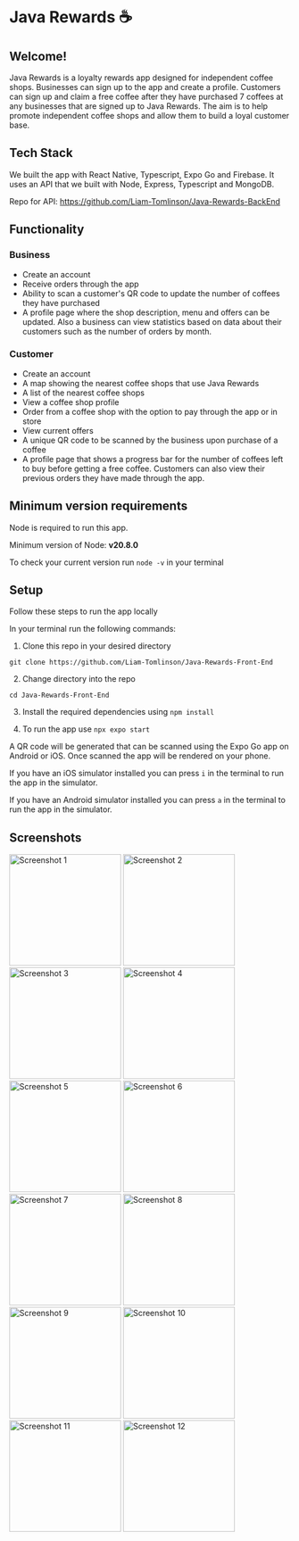 # Java Rewards ☕️

## Welcome!
Java Rewards is a loyalty rewards app designed for independent coffee shops.
Businesses can sign up to the app and create a profile. Customers can sign up and claim a free coffee after they have purchased 7 coffees at any businesses that are signed up to Java Rewards. The aim is to help promote independent coffee shops and allow them to build a loyal customer base.

## Tech Stack

We built the app with React Native, Typescript, Expo Go and Firebase.
It uses an API that we built with Node, Express, Typescript and MongoDB.

Repo for API: https://github.com/Liam-Tomlinson/Java-Rewards-BackEnd

## Functionality
### Business
- Create an account
- Receive orders through the app
- Ability to scan a customer's QR code to update the number of coffees they have purchased
- A profile page where the shop description, menu and offers can be updated. Also a business can view statistics based on data about their customers such as the number of orders by month.

### Customer
- Create an account
- A map showing the nearest coffee shops that use Java Rewards
- A list of the nearest coffee shops
- View a coffee shop profile
- Order from a coffee shop with the option to pay through the app or in store
- View current offers
- A unique QR code to be scanned by the business upon purchase of a coffee
- A profile page that shows a progress bar for the number of coffees left to buy before getting a free coffee. Customers can also view their previous orders they have made through the app.



## Minimum version requirements
Node is required to run this app.

Minimum version of Node: **v20.8.0**

To check your current version run `node -v` in your terminal

## Setup
Follow these steps to run the app locally

In your terminal run the following commands:

1. Clone this repo in your desired directory
```
git clone https://github.com/Liam-Tomlinson/Java-Rewards-Front-End
```

2. Change directory into the repo
```
cd Java-Rewards-Front-End
```

3. Install the required dependencies using `npm install`

4. To run the app use `npx expo start`

A QR code will be generated that can be scanned using the Expo Go app on Android or iOS. Once scanned the app will be rendered on your phone. 

If you have an iOS simulator installed you can press `i` in the terminal to run the app in the simulator.

If you have an Android simulator installed you can press `a` in the terminal to run the app in the simulator.

## Screenshots

<img src="images/ss1.jpg" alt="Screenshot 1" width="200px">
<img src="images/ss2.jpg" alt="Screenshot 2" width="200px">
<img src="images/ss3.jpg" alt="Screenshot 3" width="200px">
<img src="images/ss4.jpg" alt="Screenshot 4" width="200px">
<img src="images/ss5.jpg" alt="Screenshot 5" width="200px">
<img src="images/ss6.jpg" alt="Screenshot 6" width="200px">
<img src="images/ss7.jpg" alt="Screenshot 7" width="200px">
<img src="images/ss8.jpg" alt="Screenshot 8" width="200px">
<img src="images/ss9.jpg" alt="Screenshot 9" width="200px">
<img src="images/ss10.jpg" alt="Screenshot 10" width="200px">
<img src="images/ss11.jpg" alt="Screenshot 11" width="200px">
<img src="images/ss12.jpg" alt="Screenshot 12" width="200px">